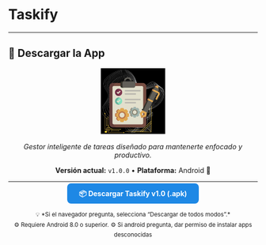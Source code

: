 # Taskify
---

## 🚀 Descargar la App

<p align="center">
  <img src="assets/icon/icono.png" alt="Logo Taskify" width="130">
</p>

<p align="center">
  <em>Gestor inteligente de tareas diseñado para mantenerte enfocado y productivo.</em>
</p>

<p align="center">
  <strong>Versión actual:</strong> <code>v1.0.0</code> • <strong>Plataforma:</strong> Android 📱
</p>

---

<p align="center">
  <a href="https://drive.google.com/uc?export=download&id=1H6Pa0qvrXML1WH8672mBTwfeA4YrSOAu"
     style="background-color:#1E88E5; color:white; padding:12px 24px; border-radius:8px; text-decoration:none; font-weight:bold;">
    📦 Descargar Taskify v1.0 (.apk)
  </a>
</p>

<p align="center">
  <sub>💡 *Si el navegador pregunta, selecciona “Descargar de todos modos”.*</sub><br>
  <sub>⚙️ Requiere Android 8.0 o superior.</sub>
  <sub>⚙️ Si android pregunta, dar permiso de instalar apps desconocidas</sub>
</p>
